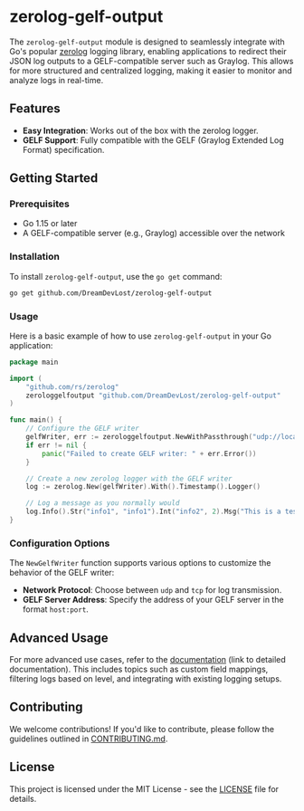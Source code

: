 # zerolog-gelf-output

The `zerolog-gelf-output` module is designed to seamlessly integrate with Go's popular [zerolog](https://github.com/rs/zerolog) logging library, enabling applications to redirect their JSON log outputs to a GELF-compatible server such as Graylog. This allows for more structured and centralized logging, making it easier to monitor and analyze logs in real-time.

## Features

- **Easy Integration**: Works out of the box with the zerolog logger.
- **GELF Support**: Fully compatible with the GELF (Graylog Extended Log Format) specification.
<!-- - **Network Resilience**: Implements retry and backoff strategies to handle network issues gracefully. -->
<!-- - **Flexible Configuration**: Supports various configurations including log level filtering, custom field mapping, and more. -->
<!-- - **Secure Transport**: Supports TLS encryption for secure log transmission. -->

## Getting Started

### Prerequisites

- Go 1.15 or later
- A GELF-compatible server (e.g., Graylog) accessible over the network

### Installation

To install `zerolog-gelf-output`, use the `go get` command:

```sh
go get github.com/DreamDevLost/zerolog-gelf-output
```

### Usage

Here is a basic example of how to use `zerolog-gelf-output` in your Go application:

```go
package main

import (
    "github.com/rs/zerolog"
    zerologgelfoutput "github.com/DreamDevLost/zerolog-gelf-output"
)

func main() {
    // Configure the GELF writer
    gelfWriter, err := zerologgelfoutput.NewWithPassthrough("udp://localhost:12201", "app-name", "environment", "v1.0.0", zerolog.ConsoleWriter{Out: os.Stdout})
    if err != nil {
        panic("Failed to create GELF writer: " + err.Error())
    }

    // Create a new zerolog logger with the GELF writer
    log := zerolog.New(gelfWriter).With().Timestamp().Logger()

    // Log a message as you normally would
    log.Info().Str("info1", "info1").Int("info2", 2).Msg("This is a test message sent to GELF server")
}
```

### Configuration Options

The `NewGelfWriter` function supports various options to customize the behavior of the GELF writer:

- **Network Protocol**: Choose between `udp` and `tcp` for log transmission.
- **GELF Server Address**: Specify the address of your GELF server in the format `host:port`.
<!-- - **TLS Configuration**: If using `tcp`, you can provide TLS configuration for secure communication. -->
<!-- - **Retry Strategy**: Configure the retry attempts and backoff strategy for handling network failures. -->

## Advanced Usage

For more advanced use cases, refer to the [documentation](#) (link to detailed documentation). This includes topics such as custom field mappings, filtering logs based on level, and integrating with existing logging setups.

## Contributing

We welcome contributions! If you'd like to contribute, please follow the guidelines outlined in [CONTRIBUTING.md](CONTRIBUTING.md).

## License

This project is licensed under the MIT License - see the [LICENSE](LICENSE) file for details.
